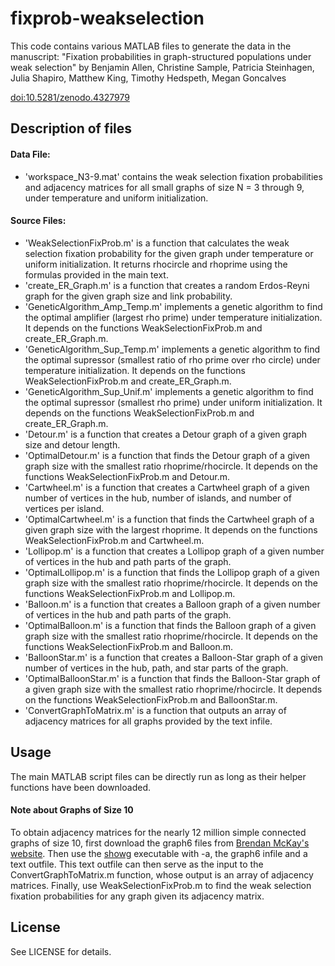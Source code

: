 # fixprob-weakselection
This code contains various MATLAB files to generate the data in the manuscript: "Fixation probabilities in graph-structured populations under weak selection" by Benjamin Allen, Christine Sample, Patricia Steinhagen, Julia Shapiro, Matthew King, Timothy Hedspeth, Megan Goncalves

[doi:10.5281/zenodo.4327979](https://doi.org/10.5281/zenodo.4327979)

## Description of files

#### Data File:

* 'workspace_N3-9.mat' contains the weak selection fixation probabilities and adjacency matrices for all small graphs of size N = 3 through 9, under temperature and uniform initialization.

#### Source Files:

* 'WeakSelectionFixProb.m' is a function that calculates the weak selection fixation probability for the given graph under temperature or uniform initialization. It returns rhocircle and rhoprime using the formulas provided in the main text.
* 'create_ER_Graph.m' is a function that creates a random Erdos-Reyni graph for the given graph size and link probability.
* 'GeneticAlgorithm_Amp_Temp.m' implements a genetic algorithm to find the optimal amplifier (largest rho prime) under temperature initialization. It depends on the functions WeakSelectionFixProb.m and create_ER_Graph.m.
* 'GeneticAlgorithm_Sup_Temp.m' implements a genetic algorithm to find the optimal supressor (smallest ratio of rho prime over rho circle) under temperature initialization. It depends on the functions WeakSelectionFixProb.m and create_ER_Graph.m.
* 'GeneticAlgorithm_Sup_Unif.m' implements a genetic algorithm to find the optimal supressor (smallest rho prime) under uniform initialization. It depends on the functions WeakSelectionFixProb.m and create_ER_Graph.m.
* 'Detour.m' is a function that creates a Detour graph of a given graph size and detour length.
* 'OptimalDetour.m' is a function that finds the Detour graph of a given graph size with the smallest ratio rhoprime/rhocircle. It depends on the functions WeakSelectionFixProb.m and Detour.m.
* 'Cartwheel.m' is a function that creates a Cartwheel graph of a given number of vertices in the hub, number of islands, and number of vertices per island.
* 'OptimalCartwheel.m' is a function that finds the Cartwheel graph of a given graph size with the largest rhoprime. It depends on the functions WeakSelectionFixProb.m and Cartwheel.m.
* 'Lollipop.m' is a function that creates a Lollipop graph of a given number of vertices in the hub and path parts of the graph.
* 'OptimalLollipop.m' is a function that finds the Lollipop graph of a given graph size with the smallest ratio rhoprime/rhocircle. It depends on the functions WeakSelectionFixProb.m and Lollipop.m.
* 'Balloon.m' is a function that creates a Balloon graph of a given number of vertices in the hub and path parts of the graph.
* 'OptimalBalloon.m' is a function that finds the Balloon graph of a given graph size with the smallest ratio rhoprime/rhocircle. It depends on the functions WeakSelectionFixProb.m and Balloon.m.
* 'BalloonStar.m' is a function that creates a Balloon-Star graph of a given number of vertices in the hub, path, and star parts of the graph.
* 'OptimalBalloonStar.m' is a function that finds the Balloon-Star graph of a given graph size with the smallest ratio rhoprime/rhocircle. It depends on the functions WeakSelectionFixProb.m and BalloonStar.m.
* 'ConvertGraphToMatrix.m' is a function that outputs an array of adjacency matrices for all graphs provided by the text infile.

## Usage
The main MATLAB script files can be directly run as long as their helper functions have been downloaded.

#### Note about Graphs of Size 10
To obtain adjacency matrices for the nearly 12 million simple connected graphs of size 10, first download the graph6 files from [Brendan McKay's website](http://users.cecs.anu.edu.au/~bdm/data/graphs.html).  Then use the [showg](http://users.cecs.anu.edu.au/~bdm/data/formats.html) executable with -a, the graph6 infile and a text outfile. This text outfile can then serve as the input to the ConvertGraphToMatrix.m function, whose output is an array of adjacency matrices.  Finally, use WeakSelectionFixProb.m to find the weak selection fixation probabilities for any graph given its adjacency matrix. 

## License
See LICENSE for details.
